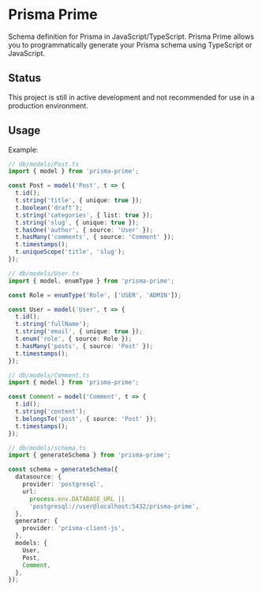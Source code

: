 # Prisma Prime

Schema definition for Prisma in JavaScript/TypeScript. Prisma Prime allows you to programmatically generate your Prisma schema using TypeScript or JavaScript.

## Status

This project is still in active development and not recommended for use in a production environment.

## Usage

Example:

```ts
// db/models/Post.ts
import { model } from 'prisma-prime';

const Post = model('Post', t => {
  t.id();
  t.string('title', { unique: true });
  t.boolean('draft');
  t.string('categories', { list: true });
  t.string('slug', { unique: true });
  t.hasOne('author', { source: 'User' });
  t.hasMany('comments', { source: 'Comment' });
  t.timestamps();
  t.uniqueScope('title', 'slug');
});

// db/models/User.ts
import { model, enumType } from 'prisma-prime';

const Role = enumType('Role', ['USER', 'ADMIN']);

const User = model('User', t => {
  t.id();
  t.string('fullName');
  t.string('email', { unique: true });
  t.enum('role', { source: Role });
  t.hasMany('posts', { source: 'Post' });
  t.timestamps();
});

// db/models/Comment.ts
import { model } from 'prisma-prime';

const Comment = model('Comment', t => {
  t.id();
  t.string('content');
  t.belongsTo('post', { source: 'Post' });
  t.timestamps();
});

// db/models/schema.ts
import { generateSchema } from 'prisma-prime';

const schema = generateSchema({
  datasource: {
    provider: 'postgresql',
    url:
      process.env.DATABASE_URL ||
      'postgresql://user@localhost:5432/prisma-prime',
  },
  generator: {
    provider: 'prisma-client-js',
  },
  models: {
    User,
    Post,
    Comment,
  },
});
```
